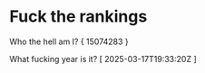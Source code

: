 # Fuck the rankings

Who the hell am I?
{ 15074283 }

What fucking year is it?
[ 2025-03-17T19:33:20Z ]
